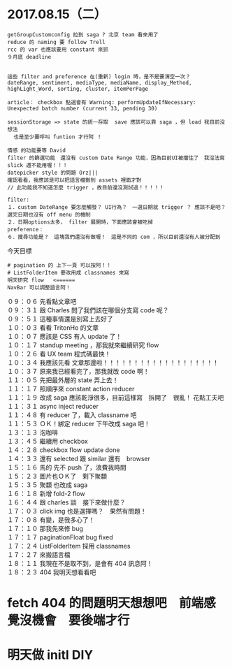 # 2017.08.15（二）

```
getGroupCustomconfig 拉到 saga ? 北京 team 看來用了
reduce 的 naming 要 follow Trell
rcc 的 var 也應該要用 constant 來抓
９月底 deadline 


這些 filter and preference 在(重新) login 時，是不是要清空一次？
dateRange, sentiment, mediaType, mediaName, display_Method, highLight_Word, sorting, cluster, itemPerPage

article： checkbox 點選會有 Warning: performUpdateIfNecessary: Unexpected batch number (current 33, pending 30)

sessionStorage => state 的統一存取  save 應該可以靠 saga ，但 load 我目前沒想法
  也是至少要呼叫 funtion 才行阿 ！

情感 的功能要等 David
filter 的篩選功能　還沒有 custom Date Range 功能，因為目前UI被擋住了　我沒法寫
slick 還不能用喔！！！
datepicker style 的問題 Orz|||
確認看看，我應該是可以把語言檔搬到 assets 裡面才對
// 此功能我不知道怎麼 trigger ，故目前還沒測試過！！！！！

filter:
１．custom DateRange 要怎麼觸發？ UI行為？　一選日期就 trigger ？ 應該不是吧？ 選完日期也沒有 off menu 的機制
２．日期options太多， filter 展開時，下面應該會被吃掉
preference：
６．搜尋功能是？　這塊我們還沒有做喔！　這是不同的 com ，所以目前還沒有人被分配到
```


今天目標
```
# pagination 的 上下一頁 可以按阿！！
# ListFolderItem 要改用成 classnames 來寫
明天研究 flow   <======
NavBar 可以調整語言阿！
```

０９：０６ 先看點文章吧  
０９：３１ 跟 Charles 問了我們該在哪個分支寫 code 呢？  
０９：５１ 這種事情還是別寫上去好了  
１０：０３ 看看 TritonHo 的文章  
１０：０７ 應該是 CSS 有人 update 了！  
１０：１７ standup meeting ，那我就來繼續研究 flow   
１０：２６ 看 UX team 程式碼最快！  
１０：３４ 我應該先看 文章那邊啦！！！！！！！！！！！！！！！！！！！  
１０：３７ 原來我已經看完了，那我就改 code 啊！  
１１：０５ 先把最外層的 state 弄上去！  
１１：１７ 照順序來 constant action reducer  
１１：１９ 改成 saga 應該乾淨很多，目前這樣寫　拆開了　很亂！ 花點工夫吧  
１１：３１ async inject reducer  
１１：４８ 有 reducer 了，載入 classname 吧  
１１：５３ ＯＫ！綁定 reducer 下午改成 saga 吧！  
１３：１３ 泡咖啡  
１３：４５ 繼續用 checkbox  
１４：２８ checkbox flow update done  
１４：３３ 還有 selected 跟 similar 還有　browser  
１５：１６ 馬的 先不 push 了，浪費我時間  
１５：２３ 圖片也ＯＫ了　剩下聚纇  
１５：３５ 聚纇 也改成 saga  
１６：１８ 新增 fold-2 flow  
１６：４４ 跟 charles 談　接下來做什麼？  
１７：０３ click img 也是選擇嗎？　果然有問題！  
１７：０８ 有變，是我多心了！  
１７：１０ 那我先來修 bug  
１７：１７ paginationFloat bug fixed  
１７：２４ ListFolderItem 採用 classnames  
１７：２７ 來搬語言檔  
１８：１１ 我現在不是取不到，是會有 404 訊息阿！  
１８：２３ 404 我明天想看看吧  

# fetch 404 的問題明天想想吧　前端感覺沒機會　要後端才行
# 明天做 initl DIY
